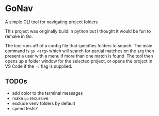 # GoNav

A simple CLI tool for navigating project folders

This project was originally build in python but I thought it would be fun to remake in Go.

The tool runs off of a config file that specifies folders to search. The main command is `go <arg>` which will search for partial matches on the `arg` then present a user with a menu if more than one match is found. The tool then opens up a folder window for the selected project, or opens the project in VS Code if the `-c` flag is supplied.

## TODOs

- add color to the terminal messages
- make `go` recursive
- exclude venv folders by default
- speed tests?

